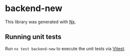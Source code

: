 # backend-new

This library was generated with [Nx](https://nx.dev).

## Running unit tests

Run `nx test backend-new` to execute the unit tests via [Vitest](https://vitest.dev/).
